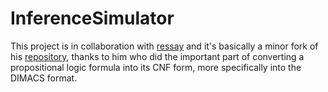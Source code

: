 # InferenceSimulator
This project is in collaboration with [ressay](https://github.com/ressay) and it's basically a minor fork of his [repository](ressay), thanks to him who did the important part of converting a propositional logic formula into its CNF form, more specifically into the DIMACS format.
